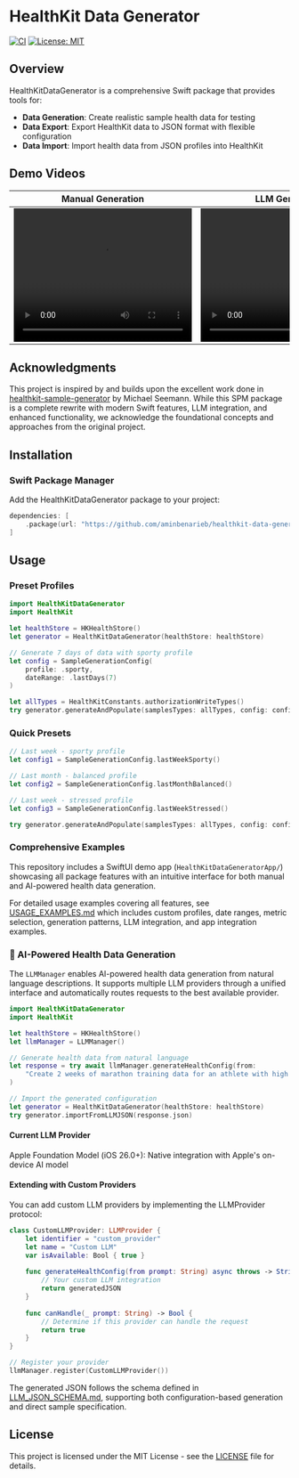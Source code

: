 # HealthKit Data Generator

<!-- 
[![Release](https://github.com/aminbenarieb/healthkit-data-generator/actions/workflows/release.yml/badge.svg)](https://github.com/aminbenarieb/healthkit-data-generator/actions/workflows/release.yml)
[![CodeQL](https://github.com/aminbenarieb/healthkit-data-generator/actions/workflows/codeql.yml/badge.svg)](https://github.com/aminbenarieb/healthkit-data-generator/actions/workflows/codeql.yml)
[![Swift 5.10](https://img.shields.io/badge/Swift-5.10-orange.svg)](https://swift.org)
[![iOS 18.0+](https://img.shields.io/badge/iOS-18.0+-blue.svg)](https://developer.apple.com/ios/) -->
[![CI](https://github.com/aminbenarieb/healthkit-data-generator/actions/workflows/ci.yml/badge.svg)](https://github.com/aminbenarieb/healthkit-data-generator/actions/workflows/ci.yml)
[![License: MIT](https://img.shields.io/badge/License-MIT-yellow.svg)](https://opensource.org/licenses/MIT)

## Overview

HealthKitDataGenerator is a comprehensive Swift package that provides tools for:

- **Data Generation**: Create realistic sample health data for testing
- **Data Export**: Export HealthKit data to JSON format with flexible configuration
- **Data Import**: Import health data from JSON profiles into HealthKit

## Demo Videos

| Manual Generation  | LLM Generation  | 
|---------|---------|
| <video width="320" height="240" src="https://github.com/user-attachments/assets/2e953227-0b84-4c1f-90af-cfdbc43583e6"></video>  |   <video width="320" height="240" src="https://github.com/user-attachments/assets/5b808db3-4ae7-4188-a687-505a9b71b5da"></video> | 


## Acknowledgments

This project is inspired by and builds upon the excellent work done in [healthkit-sample-generator](https://github.com/mseemann/healthkit-sample-generator) by Michael Seemann. While this SPM package is a complete rewrite with modern Swift features, LLM integration, and enhanced functionality, we acknowledge the foundational concepts and approaches from the original project.

## Installation

### Swift Package Manager

Add the HealthKitDataGenerator package to your project:

```swift
dependencies: [
    .package(url: "https://github.com/aminbenarieb/healthkit-data-generator", from: "1.0.0")
]
```

## Usage

### Preset Profiles

```swift
import HealthKitDataGenerator
import HealthKit

let healthStore = HKHealthStore()
let generator = HealthKitDataGenerator(healthStore: healthStore)

// Generate 7 days of data with sporty profile
let config = SampleGenerationConfig(
    profile: .sporty,
    dateRange: .lastDays(7)
)

let allTypes = HealthKitConstants.authorizationWriteTypes()
try generator.generateAndPopulate(samplesTypes: allTypes, config: config)
```

### Quick Presets

```swift
// Last week - sporty profile
let config1 = SampleGenerationConfig.lastWeekSporty()

// Last month - balanced profile
let config2 = SampleGenerationConfig.lastMonthBalanced()

// Last week - stressed profile
let config3 = SampleGenerationConfig.lastWeekStressed()

try generator.generateAndPopulate(samplesTypes: allTypes, config: config1)
```

### Comprehensive Examples

This repository includes a SwiftUI demo app (`HealthKitDataGeneratorApp/`) showcasing all package features with an intuitive interface for both manual and AI-powered health data generation.

For detailed usage examples covering all features, see [USAGE_EXAMPLES.md](USAGE_EXAMPLES.md) which includes custom profiles, date ranges, metric selection, generation patterns, LLM integration, and app integration examples.

### 🤖 AI-Powered Health Data Generation

The `LLMManager` enables AI-powered health data generation from natural language descriptions. It supports multiple LLM providers through a unified interface and automatically routes requests to the best available provider.

```swift
import HealthKitDataGenerator
import HealthKit

let healthStore = HKHealthStore()
let llmManager = LLMManager()

// Generate health data from natural language
let response = try await llmManager.generateHealthConfig(from: 
    "Create 2 weeks of marathon training data for an athlete with high activity, excellent sleep, and high-protein diet"
)

// Import the generated configuration
let generator = HealthKitDataGenerator(healthStore: healthStore)
try generator.importFromLLMJSON(response.json)
```

#### Current LLM Provider
Apple Foundation Model (iOS 26.0+): Native integration with Apple's on-device AI model

#### Extending with Custom Providers
You can add custom LLM providers by implementing the LLMProvider protocol:
```swift
class CustomLLMProvider: LLMProvider {
    let identifier = "custom_provider"
    let name = "Custom LLM"
    var isAvailable: Bool { true }
    
    func generateHealthConfig(from prompt: String) async throws -> String {
        // Your custom LLM integration
        return generatedJSON
    }
    
    func canHandle(_ prompt: String) -> Bool {
        // Determine if this provider can handle the request
        return true
    }
}

// Register your provider
llmManager.register(CustomLLMProvider())
```

The generated JSON follows the schema defined in [LLM_JSON_SCHEMA.md](LLM_JSON_SCHEMA.md), supporting both configuration-based generation and direct sample specification.

<!-- ### Data Export

```swift
import HealthKitDataGenerator


```

### Data Import

```swift
import HealthKitDataGenerator

``` -->


## License

This project is licensed under the MIT License - see the [LICENSE](LICENSE) file for details.
